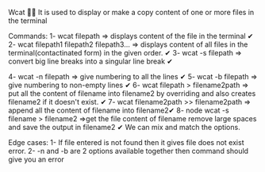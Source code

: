 Wcat 🚀🚀
It is used to display or make a copy content of one or more files in the terminal

Commands:
1- wcat filepath => displays content of the file in the terminal ✔ 2- wcat filepath1 filepath2 filepath3... => displays content of all files in the terminal(contactinated form) in the given order. ✔ 3- wcat -s filepath => convert big line breaks into a singular line break ✔

4- wcat -n filepath => give numbering to all the lines ✔ 5- wcat -b filepath => give numbering to non-empty lines ✔ 6- wcat filepath > filename2path => put all the content of filename into filename2 by overriding and also creates filename2 if it doesn't exist. ✔ 7- wcat filename2path >> filename2path => append all the content of filename into filename2✔ 8- node wcat -s filename > filename2 =>get the file content of filename remove large spaces and save the output in filename2 ✔ We can mix and match the options.

Edge cases:
1- If file entered is not found then it gives file does not exist error. 2- -n and -b are 2 options available together then command should give you an error